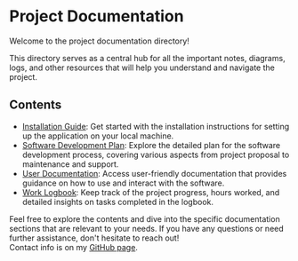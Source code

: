 # Project Documentation

Welcome to the project documentation directory!

This directory serves as a central hub for all the important notes, diagrams, logs, and other resources that will help you understand and navigate the project.

## Contents

- [Installation Guide](installation.md): Get started with the installation instructions for setting up the application on your local machine.
- [Software Development Plan](SDP/README.md): Explore the detailed plan for the software development process, covering various aspects from project proposal to maintenance and support.
- [User Documentation](user-docs.md): Access user-friendly documentation that provides guidance on how to use and interact with the software.
- [Work Logbook](logbook.md): Keep track of the project progress, hours worked, and detailed insights on tasks completed in the logbook.

Feel free to explore the contents and dive into the specific documentation sections that are relevant to your needs. If you have any questions or need further assistance, don't hesitate to reach out!  
Contact info is on my [GitHub page](https://github.com/caden-maxwell).
